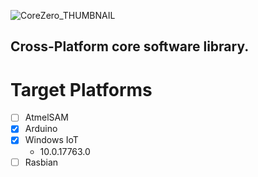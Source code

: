 ![CoreZero_THUMBNAIL](https://usermediauploads.s3.us-west-2.amazonaws.com/user_6009193/My_Images/64e7dcb1-e4d5-4e34-9cb0-52e83a745bea.png)

## Cross-Platform core software library.

# Target Platforms
- [ ] AtmelSAM
- [X] Arduino
- [X] Windows IoT
  + 10.0.17763.0
- [ ] Rasbian
